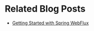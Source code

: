 # Related Blog Posts

* [Getting Started with Spring WebFlux](https://reflectoring.io/getting-started-with-spring-webflux/)

